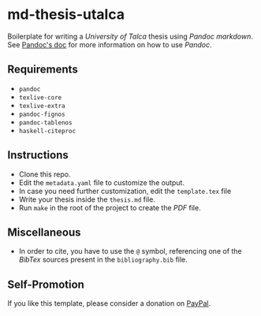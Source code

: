 # md-thesis-utalca

Boilerplate for writing a *University of Talca* thesis using *Pandoc markdown*.
See [Pandoc's doc](https://pandoc.org/MANUAL.html) for more information on how
to use *Pandoc*.

## Requirements

- `pandoc`
- `texlive-core`
- `texlive-extra`
- `pandoc-fignos`
- `pandoc-tablenos`
- `haskell-citeproc`


## Instructions

- Clone this repo.
- Edit the `metadata.yaml` file to customize the output.
- In case you need further customization, edit the `template.tex` file
- Write your thesis inside the `thesis.md` file.
- Run `make` in the root of the project to create the *PDF* file.

## Miscellaneous

- In order to cite, you have to use the `@` symbol, referencing one of the *BibTex*
  sources present in the `bibliography.bib` file.


## Self-Promotion

If you like this template, please consider a donation on
[PayPal](https://www.paypal.me/jvillar96).
